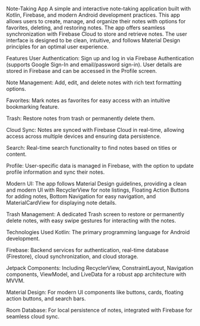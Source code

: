 Note-Taking App
A simple and interactive note-taking application built with Kotlin, Firebase, and modern Android development practices. This app allows users to create, manage, and organize their notes with options for favorites, deleting, and restoring notes. The app offers seamless synchronization with Firebase Cloud to store and retrieve notes. The user interface is designed to be clean, intuitive, and follows Material Design principles for an optimal user experience.

Features
User Authentication:
Sign up and log in via Firebase Authentication (supports Google Sign-In and email/password sign-in). User details are stored in Firebase and can be accessed in the Profile screen.

Note Management:
Add, edit, and delete notes with rich text formatting options.

Favorites:
Mark notes as favorites for easy access with an intuitive bookmarking feature.

Trash:
Restore notes from trash or permanently delete them.

Cloud Sync:
Notes are synced with Firebase Cloud in real-time, allowing access across multiple devices and ensuring data persistence.

Search:
Real-time search functionality to find notes based on titles or content.

Profile:
User-specific data is managed in Firebase, with the option to update profile information and sync their notes.

Modern UI:
The app follows Material Design guidelines, providing a clean and modern UI with RecyclerView for note listings, Floating Action Buttons for adding notes, Bottom Navigation for easy navigation, and MaterialCardView for displaying note details.

Trash Management:
A dedicated Trash screen to restore or permanently delete notes, with easy swipe gestures for interacting with the notes.

Technologies Used
Kotlin:
The primary programming language for Android development.

Firebase:
Backend services for authentication, real-time database (Firestore), cloud synchronization, and cloud storage.

Jetpack Components:
Including RecyclerView, ConstraintLayout, Navigation components, ViewModel, and LiveData for a robust app architecture with MVVM.

Material Design:
For modern UI components like buttons, cards, floating action buttons, and search bars.

Room Database:
For local persistence of notes, integrated with Firebase for seamless cloud sync.